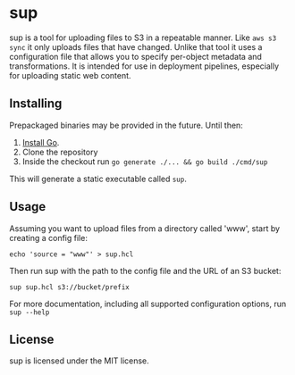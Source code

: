 # sup

sup is a tool for uploading files to S3 in a repeatable manner. Like `aws s3
sync` it only uploads files that have changed. Unlike that tool it uses a
configuration file that allows you to specify per-object metadata and
transformations. It is intended for use in deployment pipelines, especially for
uploading static web content.

## Installing

Prepackaged binaries may be provided in the future. Until then:

1. [Install Go][go-install].
2. Clone the repository
3. Inside the checkout run `go generate ./... && go build ./cmd/sup`

This will generate a static executable called `sup`.

[go-install]: https://go.dev/doc/install

## Usage

Assuming you want to upload files from a directory called 'www', start by
creating  a config file:

```
echo 'source = "www"' > sup.hcl
```

Then run sup with the path to the config file and the URL of an S3 bucket:

```
sup sup.hcl s3://bucket/prefix
```

For more documentation, including all supported configuration options, run `sup --help`

## License

sup is licensed under the MIT license.